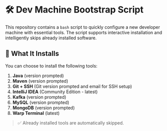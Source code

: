 # 🛠️ Dev Machine Bootstrap Script

This repository contains a `bash` script to quickly configure a new developer machine with essential tools. The script supports interactive installation and intelligently skips already installed software.

## 🚀 What It Installs

You can choose to install the following tools:

1. **Java** (version prompted)
2. **Maven** (version prompted)
3. **Git + SSH** (Git version prompted and email for SSH setup)
4. **IntelliJ IDEA** (Community Edition - latest)
5. **Kafka** (version prompted)
6. **MySQL** (version prompted)
7. **MongoDB** (version prompted)
8. **Warp Terminal** (latest)

> ✅ Already installed tools are automatically skipped.

